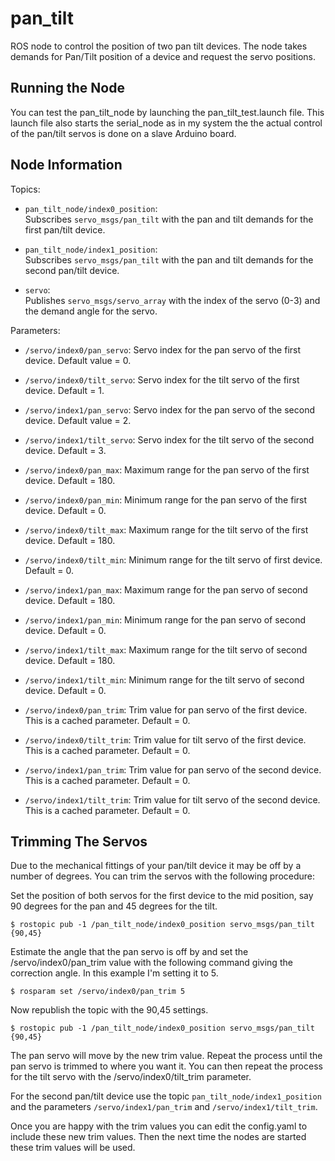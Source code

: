 # pan_tilt

ROS node to control the position of two pan tilt devices. The node takes demands for Pan/Tilt position of a device and request the servo positions.

## Running the Node

You can test the pan_tilt_node by launching the pan_tilt_test.launch file. This launch file also starts the serial_node as in my system the the actual control of the pan/tilt servos is done on a slave Arduino board.

## Node Information
Topics:

* `pan_tilt_node/index0_position`:  
  Subscribes `servo_msgs/pan_tilt` with the pan and tilt demands for the first pan/tilt device.

* `pan_tilt_node/index1_position`:  
  Subscribes `servo_msgs/pan_tilt` with the pan and tilt demands for the second pan/tilt device.

* `servo`:  
  Publishes `servo_msgs/servo_array` with the index of the servo (0-3) and the demand angle for the servo.
 

Parameters:

* `/servo/index0/pan_servo`: Servo index for the pan servo of the first device. Default value = 0.

* `/servo/index0/tilt_servo`: Servo index for the tilt servo of the first device. Default = 1.

* `/servo/index1/pan_servo`: Servo index for the pan servo of the second device. Default value = 2.

* `/servo/index1/tilt_servo`: Servo index for the tilt servo of the second device. Default = 3.

* `/servo/index0/pan_max`: Maximum range for the pan servo of the first device. Default = 180.

* `/servo/index0/pan_min`: Minimum range for the pan servo of the first device. Default = 0.

* `/servo/index0/tilt_max`: Maximum range for the tilt servo of the first device. Default = 180.

* `/servo/index0/tilt_min`: Minimum range for the tilt servo of first device. Default = 0.

* `/servo/index1/pan_max`: Maximum range for the pan servo of second device. Default = 180.

* `/servo/index1/pan_min`: Minimum range for the pan servo of second device. Default = 0.

* `/servo/index1/tilt_max`: Maximum range for the tilt servo of second device. Default = 180.

* `/servo/index1/tilt_min`: Minimum range for the tilt servo of second device. Default = 0.

* `/servo/index0/pan_trim`: Trim value for pan servo of the first device. This is a cached parameter. Default = 0.

* `/servo/index0/tilt_trim`: Trim value for tilt servo of the first device. This is a cached parameter. Default = 0.

* `/servo/index1/pan_trim`: Trim value for pan servo of the second device. This is a cached parameter. Default = 0.

* `/servo/index1/tilt_trim`: Trim value for tilt servo of the second device. This is a cached parameter. Default = 0.

## Trimming The Servos

Due to the mechanical fittings of your pan/tilt device it may be off by a number of degrees. You can trim the servos with the following procedure:

Set the position of both servos for the first device to the mid position, say 90 degrees for the pan and 45 degrees for the tilt.

`$ rostopic pub -1 /pan_tilt_node/index0_position servo_msgs/pan_tilt {90,45}`

Estimate the angle that the pan servo is off by and set the /servo/index0/pan_trim value with the following command giving the correction angle. In this example I'm setting it to 5.

`$ rosparam set /servo/index0/pan_trim 5`

Now republish the topic with the 90,45 settings.

`$ rostopic pub -1 /pan_tilt_node/index0_position servo_msgs/pan_tilt {90,45}`

The pan servo will move by the new trim value. Repeat the process until the pan servo is trimmed to where you want it. You can then repeat the process for the tilt servo with the /servo/index0/tilt_trim parameter.

For the second pan/tilt device use the topic `pan_tilt_node/index1_position` and the parameters `/servo/index1/pan_trim` and `/servo/index1/tilt_trim`.

Once you are happy with the trim values you can edit the config.yaml to include these new trim values. Then the next time the nodes are started these trim values will be used.